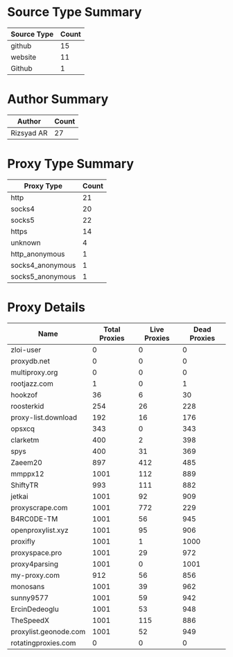 # Source Type Summary

| Source Type | Count |
|-------------|-------|
| github | 15 |
| website | 11 |
| Github | 1 |


# Author Summary

| Author | Count |
|--------|-------|
| Rizsyad AR | 27 |


# Proxy Type Summary

| Proxy Type | Count |
|------------|-------|
| http | 21 |
| socks4 | 20 |
| socks5 | 22 |
| https | 14 |
| unknown | 4 |
| http_anonymous | 1 |
| socks4_anonymous | 1 |
| socks5_anonymous | 1 |


# Proxy Details

| Name | Total Proxies | Live Proxies | Dead Proxies |
|------|---------------|--------------|---------------|
| zloi-user | 0 | 0 | 0 |
| proxydb.net | 0 | 0 | 0 |
| multiproxy.org | 0 | 0 | 0 |
| rootjazz.com | 1 | 0 | 1 |
| hookzof | 36 | 6 | 30 |
| roosterkid | 254 | 26 | 228 |
| proxy-list.download | 192 | 16 | 176 |
| opsxcq | 343 | 0 | 343 |
| clarketm | 400 | 2 | 398 |
| spys | 400 | 31 | 369 |
| Zaeem20 | 897 | 412 | 485 |
| mmppx12 | 1001 | 112 | 889 |
| ShiftyTR | 993 | 111 | 882 |
| jetkai | 1001 | 92 | 909 |
| proxyscrape.com | 1001 | 772 | 229 |
| B4RC0DE-TM | 1001 | 56 | 945 |
| openproxylist.xyz | 1001 | 95 | 906 |
| proxifly | 1001 | 1 | 1000 |
| proxyspace.pro | 1001 | 29 | 972 |
| proxy4parsing | 1001 | 0 | 1001 |
| my-proxy.com | 912 | 56 | 856 |
| monosans | 1001 | 39 | 962 |
| sunny9577 | 1001 | 59 | 942 |
| ErcinDedeoglu | 1001 | 53 | 948 |
| TheSpeedX | 1001 | 115 | 886 |
| proxylist.geonode.com | 1001 | 52 | 949 |
| rotatingproxies.com | 0 | 0 | 0 |
